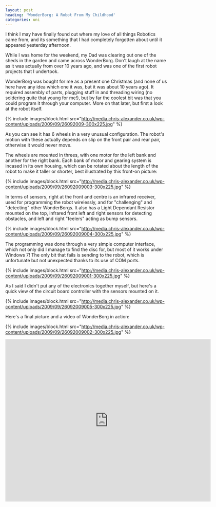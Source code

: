 ```yaml
---
layout: post
heading: 'WonderBorg: A Robot From My Childhood'
categories: uni
---
```


I think I may have finally found out where my love of all things Robotics came from, and its something that I had completely forgotten about until it appeared yesterday afternoon.

While I was home for the weekend, my Dad was clearing out one of the sheds in the garden and came across WonderBorg. Don't laugh at the name as it was actually from over 10 years ago, and was one of the first robot projects that I undertook.

WonderBorg was bought for me as a present one Christmas (and none of us here have any idea which one it was, but it was about 10 years ago). It required assembly of parts, plugging stuff in and threading wiring (no soldering quite that young for me!), but by far the coolest bit was that you could program it through your computer. More on that later, but first a look at the robot itself.

{% include images/block.html src="http://media.chris-alexander.co.uk/wp-content/uploads/2009/09/26092009-300x225.jpg" %}

As you can see it has 6 wheels in a very unusual configuration. The robot's motion with these actually depends on slip on the front pair and rear pair, otherwise it would never move.

The wheels are mounted in threes, with one motor for the left bank and another for the right bank. Each bank of motor and gearing system is incased in its own housing, which can be rotated about the length of the robot to make it taller or shorter, best illustrated by this front-on picture:

{% include images/block.html src="http://media.chris-alexander.co.uk/wp-content/uploads/2009/09/26092009003-300x225.jpg" %}

In terms of sensors, right at the front and centre is an infrared receiver, used for programming the robot wirelessly, and for "challenging" and "detecting" other WonderBorgs. It also has a Light Dependant Resistor mounted on the top, infrared front left and right sensors for detecting obstacles, and left and right "feelers" acting as bump sensors.

{% include images/block.html src="http://media.chris-alexander.co.uk/wp-content/uploads/2009/09/26092009004-300x225.jpg" %}

The programming was done through a very simple computer interface, which not only did I manage to find the disc for, but most of it works under Windows 7! The only bit that fails is sending to the robot, which is unfortunate but not unexpected thanks to its use of COM ports.

{% include images/block.html src="http://media.chris-alexander.co.uk/wp-content/uploads/2009/09/26092009001-300x225.jpg" %}

As I said I didn't put any of the electronics together myself, but here's a quick view of the circuit board controller with the sensors mounted on it.

{% include images/block.html src="http://media.chris-alexander.co.uk/wp-content/uploads/2009/09/26092009005-300x225.jpg" %}

Here's a final picture and a video of WonderBorg in action:

{% include images/block.html src="http://media.chris-alexander.co.uk/wp-content/uploads/2009/09/26092009002-300x225.jpg" %}

<span class="youtube"><iframe title="YouTube video player" class="youtube-player" type="text/html" width="640" height="505" src="http://www.youtube.com/embed/GcV4Uqoxi5M?wmode=transparent&amp;fs=1&amp;hl=en&amp;modestbranding=1&amp;iv_load_policy=3&amp;showsearch=0&amp;rel=0&amp;theme=dark" frameborder="0" allowfullscreen=""></iframe></span>
